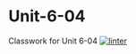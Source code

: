 # Unit-6-04
Classwork for Unit 6-04
[![linter](https://github.com/Tairah/Unit-6-04/workflows/linter/badge.svg)](https://github.com/marketplace/actions/super-linter)
